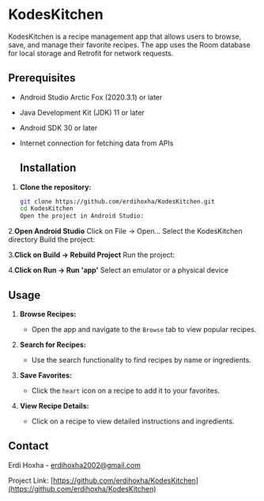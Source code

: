 # KodesKitchen

KodesKitchen is a recipe management app that allows users to browse, save, and manage their favorite recipes. The app uses the Room database for local storage and Retrofit for network requests.

## Prerequisites

- Android Studio Arctic Fox (2020.3.1) or later
- Java Development Kit (JDK) 11 or later
- Android SDK 30 or later
- Internet connection for fetching data from APIs

  ## Installation

1. **Clone the repository:**
   ```sh
   git clone https://github.com/erdihoxha/KodesKitchen.git
   cd KodesKitchen
   Open the project in Android Studio:

2.**Open Android Studio**
Click on File -> Open...
Select the KodesKitchen directory
Build the project:

3.**Click on Build -> Rebuild Project**
Run the project:

4.**Click on Run -> Run 'app'**
Select an emulator or a physical device

## Usage

1. **Browse Recipes:**
   - Open the app and navigate to the `Browse` tab to view popular recipes.
   
2. **Search for Recipes:**
   - Use the search functionality to find recipes by name or ingredients.
   
3. **Save Favorites:**
   - Click the `heart` icon on a recipe to add it to your favorites.

4. **View Recipe Details:**
   - Click on a recipe to view detailed instructions and ingredients.
  
  ## Contact

Erdi Hoxha - [erdihoxha2002@gmail.com](mailto:erdihoxha2002@gmail.com)

Project Link: [https://github.com/erdihoxha/KodesKitchen](https://github.com/erdihoxha/KodesKitchen)
